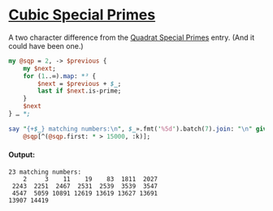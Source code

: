 [1]: https://rosettacode.org/wiki/Cubic_Special_Primes

# [Cubic Special Primes][1]

A two character difference from the [Quadrat Special Primes](https://rosettacode.org/wiki/Quadrat_Special_Primes#Raku) entry. (And it could have been one.)

```perl
my @sqp = 2, -> $previous {
    my $next;
    for (1..∞).map: *³ {
        $next = $previous + $_;
        last if $next.is-prime;
    }
    $next
} … *;
 
say "{+$_} matching numbers:\n", $_».fmt('%5d').batch(7).join: "\n" given
    @sqp[^(@sqp.first: * > 15000, :k)];
```

#### Output:
```
23 matching numbers:
    2     3    11    19    83  1811  2027
 2243  2251  2467  2531  2539  3539  3547
 4547  5059 10891 12619 13619 13627 13691
13907 14419
```
